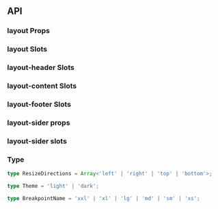 ## API

### layout Props

<field-table :data="layoutProps"/>

### layout Slots

<field-table :data="headerSlots"  type="slots"/>

### layout-header Slots

<field-table :data="headerSlots"  type="slots"/>

### layout-content Slots

<field-table :data="headerSlots"  type="slots"/>

### layout-footer Slots

<field-table :data="headerSlots"  type="slots"/>

### layout-sider props

<field-table :data="siderProps" />

### layout-sider slots

<field-table :data="headerSlots"  type="slots"/>

### Type

```typescript
type ResizeDirections = Array<'left' | 'right' | 'top' | 'bottom'>;

type Theme = 'light' | 'dark';

type BreakpointName = 'xxl' | 'xl' | 'lg' | 'md' | 'sm' | 'xs';
```

<script setup>
import { ref } from 'vue';
const layoutProps = ref([
  {
    name: 'has-sider',
    desc: '表示子元素里有 Sider，一般不用指定。可用于服务端渲染时避免样式闪动',
    type: 'boolean',
    value: 'false',
  }
]);
const headerSlots = ref([
  {
    name: 'default',
    desc: '内容',
    type: '-',
    value: '-',
  }
])
const siderProps = ref([
  {
    name: 'theme',
    desc: '主题颜色',
    type: "Theme",
    value: "'light'",
  },
  {
    name: 'collapsed',
    desc: '当前收起状态',
    type: 'boolean',
    value: '-',
  },
  {
    name: 'default-collapsed',
    desc: '默认的收起状态',
    type: 'boolean',
    value: 'false',
  },
  {
    name: 'collapsible',
    desc: '是否可收起',
    type: 'boolean',
    value: 'false',
  },
  {
    name: 'width',
    desc: '宽度',
    type: 'number',
    value: '200',
  },
  {
    name: 'collapsed-width',
    desc: '收缩宽度',
    type: 'number',
    value: '48',
  },
  {
    name: 'reverse-arrow',
    desc: '翻转折叠提示箭头的方向，当 Sider 在右边时可以使用',
    type: 'boolean',
    value: 'false',
  },
  {
    name: 'breakpoint',
    desc: "触发响应式布局的断点, 详见响应式栅格",
    type: "BreakpointName",
    value: '-',
  },
  {
    name: 'resize-directions',
    desc: '可以用 ResizeBox 替换原生的 aside 标签，这个参数即 ResizeBox的 directions 参数。详情请看 ResizeBox。',
    type: "ResizeDirections",
    value: '-',
  },
  {
    name: 'hide-trigger',
    desc: '隐藏底部折叠触发器',
    type: 'boolean',
    value: 'false',
  },
])
</script>
